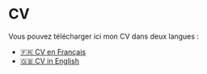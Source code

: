 # CV

Vous pouvez télécharger ici mon CV dans deux langues :

* [🇫🇷 CV en Français](./cv_ineumann_fr.pdf)
* [🇬🇧 CV in English](./cv_ineumann_en.pdf)
